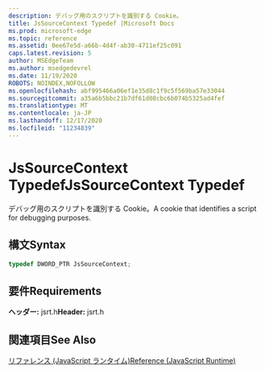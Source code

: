 ```yaml
---
description: デバッグ用のスクリプトを識別する Cookie。
title: JsSourceContext Typedef |Microsoft Docs
ms.prod: microsoft-edge
ms.topic: reference
ms.assetid: 0ee67e5d-a66b-4d4f-ab30-4711ef25c091
caps.latest.revision: 5
author: MSEdgeTeam
ms.author: msedgedevrel
ms.date: 11/19/2020
ROBOTS: NOINDEX,NOFOLLOW
ms.openlocfilehash: abf995466a06ef1e35d8c1f9c5f569ba57e33044
ms.sourcegitcommit: a35a6b5bbc21b7df61d08cbc6b074b5325ad4fef
ms.translationtype: MT
ms.contentlocale: ja-JP
ms.lasthandoff: 12/17/2020
ms.locfileid: "11234839"
---
```

# <span data-ttu-id="b1dbe-103">JsSourceContext Typedef</span><span class="sxs-lookup"><span data-stu-id="b1dbe-103">JsSourceContext Typedef</span></span>

<span data-ttu-id="b1dbe-104">デバッグ用のスクリプトを識別する Cookie。</span><span class="sxs-lookup"><span data-stu-id="b1dbe-104">A cookie that identifies a script for debugging purposes.</span></span>  
  
## <span data-ttu-id="b1dbe-105">構文</span><span class="sxs-lookup"><span data-stu-id="b1dbe-105">Syntax</span></span>  
  
```cpp  
typedef DWORD_PTR JsSourceContext;  
```  
  
## <span data-ttu-id="b1dbe-106">要件</span><span class="sxs-lookup"><span data-stu-id="b1dbe-106">Requirements</span></span>  
 <span data-ttu-id="b1dbe-107">**ヘッダー:** jsrt.h</span><span class="sxs-lookup"><span data-stu-id="b1dbe-107">**Header:** jsrt.h</span></span>  
  
## <span data-ttu-id="b1dbe-108">関連項目</span><span class="sxs-lookup"><span data-stu-id="b1dbe-108">See Also</span></span>  
 [<span data-ttu-id="b1dbe-109">リファレンス (JavaScript ランタイム)</span><span class="sxs-lookup"><span data-stu-id="b1dbe-109">Reference (JavaScript Runtime)</span></span>](../chakra-hosting/reference-javascript-runtime.md)
